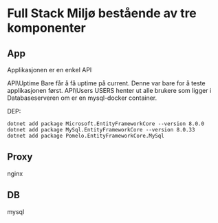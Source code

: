 # Full Stack Miljø bestående av tre komponenter

## App
Applikasjonen er en enkel API

API\Uptime
Bare får å få uptime på current. Denne var bare for å teste applikasjonen først.
API\Users
USERS henter ut alle brukere som ligger i Databaseserveren om er en mysql-docker container.

DEP:
``` 
dotnet add package Microsoft.EntityFrameworkCore --version 8.0.0
dotnet add package MySql.EntityFrameworkCore --version 8.0.33
dotnet add package Pomelo.EntityFrameworkCore.MySql

``` 


## Proxy
nginx

## DB
mysql